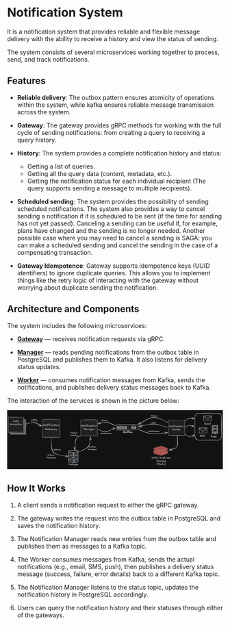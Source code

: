 # Notification System

It is a notification system that provides reliable and flexible message delivery with the ability to receive a history and view the status of sending. 

The system consists of several microservices working together to process, send, and track notifications.

## Features

* **Reliable delivery**: The outbox pattern ensures atomicity of operations within the system, while kafka ensures reliable message transmission across the system.

* **Gateway**: The gateway provides gRPC methods for working with the full cycle of sending notifications: from creating a query to receiving a query history.

* **History**: The system provides a complete notification history and status:

    * Getting a list of queries.
    * Getting all the query data (content, metadata, etc.).
    * Getting the notification status for each individual recipient (The query supports sending a message to multiple recipients).

* **Scheduled sending**: The system provides the possibility of sending scheduled notifications. The system also provides a way to cancel sending a notification if it is scheduled to be sent (if the time for sending has not yet passed). Canceling a sending can be useful if, for example, plans have changed and the sending is no longer needed. Another possible case where you may need to cancel a sending is SAGA: you can make a scheduled sending and cancel the sending in the case of a compensating transaction.

* **Gateway Idempotence**: Gateway supports idempotence keys (UUID identifiers) to ignore duplicate queries. This allows you to implement things like the retry logic of interacting with the gateway without worrying about duplicate sending the notification.

## Architecture and Components

The system includes the following microservices:

* [**Gateway**](https://github.com/coffee-proj/notification-gateway) — receives notification requests via gRPC.

* [**Manager**](https://github.com/coffee-proj/notification-manager) — reads pending notifications from the outbox table in PostgreSQL and publishes them to Kafka. It also listens for delivery status updates.

* [**Worker**](https://github.com/coffee-proj/notification-worker) — consumes notification messages from Kafka, sends the notifications, and publishes delivery status messages back to Kafka.

The interaction of the services is shown in the picture below:

<div align="center">
    <img src="./assets/system.png"></img>
</div>

## How It Works

1. A client sends a notification request to either the gRPC gateway.

2. The gateway writes the request into the outbox table in PostgreSQL and saves the notification history.

3. The Notification Manager reads new entries from the outbox table and publishes them as messages to a Kafka topic.

4. The Worker consumes messages from Kafka, sends the actual notifications (e.g., email, SMS, push), then publishes a delivery status message (success, failure, error details) back to a different Kafka topic.

5. The Notification Manager listens to the status topic, updates the notification history in PostgreSQL accordingly.

6. Users can query the notification history and their statuses through either of the gateways.
